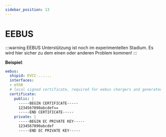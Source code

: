 ```yaml
---
sidebar_position: 13
---
```


# EEBUS

:::warning
EEBUS Unterstützung ist noch im experimentellen Stadium. Es wird hier sicher zu dem einen oder anderen Problem kommen!
:::

**Beispiel**:

```yaml
eebus:
  shipid: EVCC-......
  interfaces:
  - eth0
  # local signed certificate, required for eebus chargers and generated via `evcc eebus-cert`
  certificate:
    public: |
      -----BEGIN CERTIFICATE-----
      1234567890abcdef==
      -----END CERTIFICATE-----
    private: |
      -----BEGIN EC PRIVATE KEY-----
      1234567890abcdef
      -----END EC PRIVATE KEY-----
```
